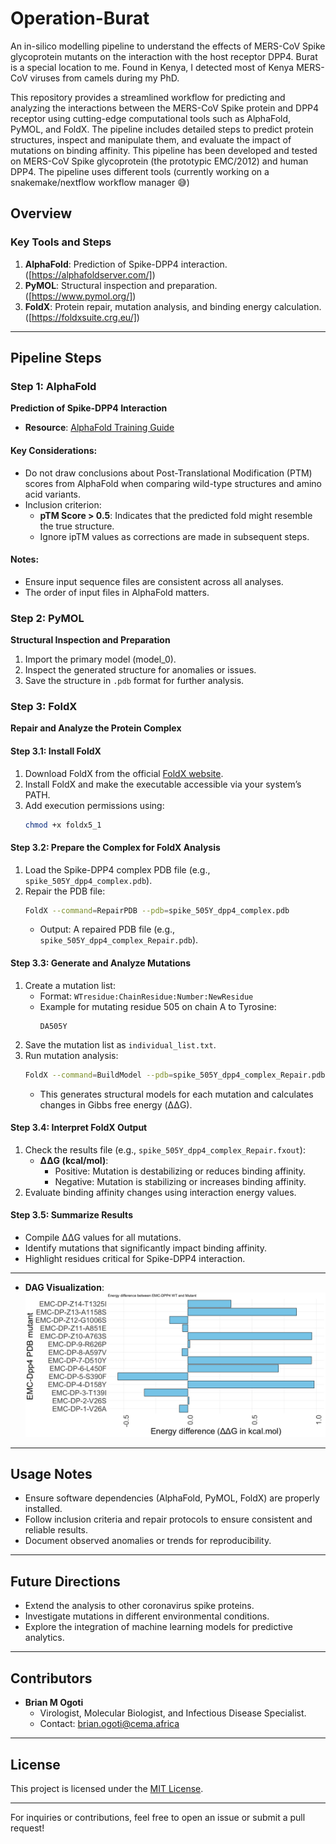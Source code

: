 # Operation-Burat
An in-silico modelling pipeline to understand the effects of MERS-CoV Spike glycoprotein mutants on the interaction with the host receptor DPP4. Burat is a special location to me. Found in Kenya, I detected  most of Kenya MERS-CoV viruses from camels during my PhD.

This repository provides a streamlined workflow for predicting and analyzing the interactions between the MERS-CoV Spike protein and DPP4 receptor using cutting-edge computational tools such as AlphaFold, PyMOL, and FoldX. The pipeline includes detailed steps to predict protein structures, inspect and manipulate them, and evaluate the impact of mutations on binding affinity. This pipeline has been developed and tested on MERS-CoV Spike glycoprotein (the prototypic EMC/2012) and human DPP4. The pipeline uses different tools (currently working on a snakemake/nextflow workflow manager 😅)

## Overview

### Key Tools and Steps
1. **AlphaFold**: Prediction of Spike-DPP4 interaction. ([https://alphafoldserver.com/])
2. **PyMOL**: Structural inspection and preparation. ([https://www.pymol.org/])
3. **FoldX**: Protein repair, mutation analysis, and binding energy calculation. ([https://foldxsuite.crg.eu/])

---

## Pipeline Steps

### Step 1: AlphaFold
**Prediction of Spike-DPP4 Interaction**
- **Resource**: [AlphaFold Training Guide](https://www.ebi.ac.uk/training/online/courses/alphafold/an-introductory-guide-to-its-strengths-and-limitations/strengths-and-limitations-of-alphafold/)

#### Key Considerations:
- Do not draw conclusions about Post-Translational Modification (PTM) scores from AlphaFold when comparing wild-type structures and amino acid variants.
- Inclusion criterion:
  - **pTM Score > 0.5**: Indicates that the predicted fold might resemble the true structure.
  - Ignore ipTM values as corrections are made in subsequent steps.

#### Notes:
- Ensure input sequence files are consistent across all analyses.
- The order of input files in AlphaFold matters.

### Step 2: PyMOL
**Structural Inspection and Preparation**
1. Import the primary model (model_0).
2. Inspect the generated structure for anomalies or issues.
3. Save the structure in `.pdb` format for further analysis.

### Step 3: FoldX
**Repair and Analyze the Protein Complex**

#### Step 3.1: Install FoldX
1. Download FoldX from the official [FoldX website](https://foldx.crg.eu/).
2. Install FoldX and make the executable accessible via your system’s PATH.
3. Add execution permissions using:
   ```bash
   chmod +x foldx5_1
   ```

#### Step 3.2: Prepare the Complex for FoldX Analysis
1. Load the Spike-DPP4 complex PDB file (e.g., `spike_505Y_dpp4_complex.pdb`).
2. Repair the PDB file:
   ```bash
   FoldX --command=RepairPDB --pdb=spike_505Y_dpp4_complex.pdb
   ```
   - Output: A repaired PDB file (e.g., `spike_505Y_dpp4_complex_Repair.pdb`).

#### Step 3.3: Generate and Analyze Mutations
1. Create a mutation list:
   - Format: `WTresidue:ChainResidue:Number:NewResidue`
   - Example for mutating residue 505 on chain A to Tyrosine:
     ```
     DA505Y
     ```
2. Save the mutation list as `individual_list.txt`.
3. Run mutation analysis:
   ```bash
   FoldX --command=BuildModel --pdb=spike_505Y_dpp4_complex_Repair.pdb --mutant-file=individual_list.txt --numberOfRuns=5
   ```
   - This generates structural models for each mutation and calculates changes in Gibbs free energy (ΔΔG).

#### Step 3.4: Interpret FoldX Output
1. Check the results file (e.g., `spike_505Y_dpp4_complex_Repair.fxout`):
   - **ΔΔG (kcal/mol)**:
     - Positive: Mutation is destabilizing or reduces binding affinity.
     - Negative: Mutation is stabilizing or increases binding affinity.
2. Evaluate binding affinity changes using interaction energy values.

#### Step 3.5: Summarize Results
- Compile ΔΔG values for all mutations.
- Identify mutations that significantly impact binding affinity.
- Highlight residues critical for Spike-DPP4 interaction.

---

- **DAG Visualization**: 
  ![FoldX Output ΔΔG (kcal/mol)](Kenya_mutants_EMC-Dpp4.png)

---

## Usage Notes
- Ensure software dependencies (AlphaFold, PyMOL, FoldX) are properly installed.
- Follow inclusion criteria and repair protocols to ensure consistent and reliable results.
- Document observed anomalies or trends for reproducibility.

---

## Future Directions
- Extend the analysis to other coronavirus spike proteins.
- Investigate mutations in different environmental conditions.
- Explore the integration of machine learning models for predictive analytics.

---

## Contributors
- **Brian M Ogoti**
  - Virologist, Molecular Biologist, and Infectious Disease Specialist.
  - Contact: [brian.ogoti@cema.africa](mailto:brian.ogoti@cema.africa)

---

## License
This project is licensed under the [MIT License](LICENSE).

---

For inquiries or contributions, feel free to open an issue or submit a pull request!




